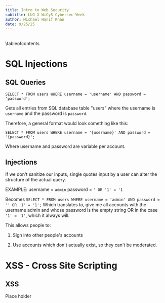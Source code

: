 ```yaml
---
title: Intro to Web Security
subtitle: LUG X WiCyS Cybersec Week 
author: Michael Hanif Khan
date: 9/25/25
---
```


## 
\tableofcontents

# SQL Injections

## SQL Queries

`SELECT * FROM users WHERE username = 'username' AND password = 'password';`

Gets all entries from SQL database table "users" where the username is `username` and the password is `password`.

Therefore, a general format would look something like this:

`SELECT * FROM users WHERE username = '{username}' AND password = '{password}';`

Where username and password are variable per account.

## Injections

If we don't sanitize our inputs, single quotes input by a user can alter the structure of the actual query.

EXAMPLE:
username = `admin`
password = `' OR '1' = '1`

Becomes `SELECT * FROM users WHERE username = 'admin' AND password = '' OR '1' = '1';`
Which translates to, give me all accounts with the username admin and whose password is the empty string OR in the case `'1' = '1'`, which it always will.

This allows people to:

1. Sign into other people's accounts

2. Use accounts which don't actually exist, so they can't be moderated.

# XSS - Cross Site Scripting

## XSS

Place holder
